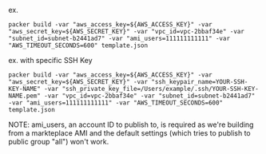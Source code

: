 ex.

```
packer build -var "aws_access_key=${AWS_ACCESS_KEY}" -var "aws_secret_key=${AWS_SECRET_KEY}" -var "vpc_id=vpc-2bbaf34e" -var "subnet_id=subnet-b2441ad7" -var "ami_users=111111111111" -var "AWS_TIMEOUT_SECONDS=600" template.json
```

ex. with specific SSH Key
```
packer build -var "aws_access_key=${AWS_ACCESS_KEY}" -var "aws_secret_key=${AWS_SECRET_KEY}" -var "ssh_keypair_name=YOUR-SSH-KEY-NAME" -var "ssh_private_key_file=/Users/example/.ssh/YOUR-SSH-KEY-NAME.pem" -var "vpc_id=vpc-2bbaf34e" -var "subnet_id=subnet-b2441ad7" -var "ami_users=111111111111" -var "AWS_TIMEOUT_SECONDS=600" template.json
```


NOTE: ami_users, an account ID to publish to, is required as we're building from a markteplace AMI and the default settings (which tries to publish to public group "all") won't work.


